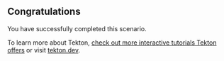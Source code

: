 ## Congratulations

You have successfully completed this scenario.

To learn more about Tekton, [check out more interactive tutorials Tekton offers](try.tekton.dev)
or visit [tekton.dev](tekton.dev).
